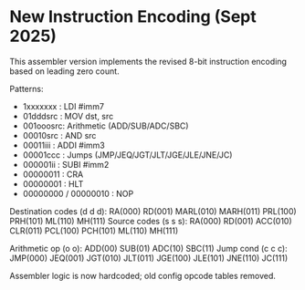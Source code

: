 # New Instruction Encoding (Sept 2025)

This assembler version implements the revised 8-bit instruction encoding based on leading zero count.

Patterns:
- 1xxxxxxx : LDI #imm7
- 01dddsrc : MOV dst, src
- 001ooosrc: Arithmetic (ADD/SUB/ADC/SBC)
- 00010src : AND src
- 00011iii : ADDI #imm3
- 00001ccc : Jumps (JMP/JEQ/JGT/JLT/JGE/JLE/JNE/JC)
- 000001ii : SUBI #imm2
- 00000011 : CRA
- 00000001 : HLT
- 00000000 / 00000010 : NOP

Destination codes (d d d): RA(000) RD(001) MARL(010) MARH(011) PRL(100) PRH(101) ML(110) MH(111)
Source codes (s s s): RA(000) RD(001) ACC(010) CLR(011) PCL(100) PCH(101) ML(110) MH(111)

Arithmetic op (o o): ADD(00) SUB(01) ADC(10) SBC(11)
Jump cond (c c c): JMP(000) JEQ(001) JGT(010) JLT(011) JGE(100) JLE(101) JNE(110) JC(111)

Assembler logic is now hardcoded; old config opcode tables removed.
